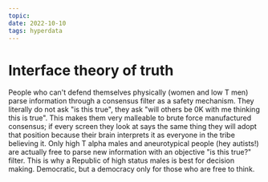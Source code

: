 ```yaml
---
topic:
date: 2022-10-10
tags: hyperdata
---
```

# Interface theory of truth

People who can't defend
themselves physically (women and
low T men) parse information
through a consensus filter as a
safety mechanism. They literally do
not ask "is this true", they ask "will others be 0K
with me thinking this is true". This makes them very
malleable to brute force manufactured consensus; if
every screen they look at says the same thing they
will adopt that position because their brain
interprets it as everyone in the tribe believing it.
Only high T alpha males and aneurotypical people
(hey autists!) are actually free to parse new
information with an objective "is this true?" filter.
This is why a Republic of high status males is best
for decision making. Democratic, but a democracy
only for those who are free to think.
